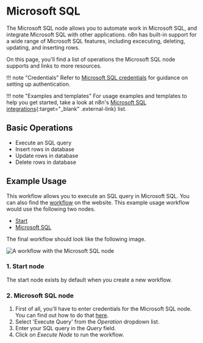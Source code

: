 # Microsoft SQL

The Microsoft SQL node allows you to automate work in Microsoft SQL, and integrate Microsoft SQL with other applications. n8n has built-in support for a wide range of Microsoft SQL features, including excecuting, deleting, updating, and inserting rows. 

On this page, you'll find a list of operations the Microsoft SQL node supports and links to more resources.

!!! note "Credentials"
    Refer to [Microsoft SQL credentials](https://docs.n8n.io/integrations/builtin/credentials/microsoftsql/) for guidance on setting up authentication. 

!!! note "Examples and templates"
    For usage examples and templates to help you get started, take a look at n8n's [Microsoft SQL integrations](https://n8n.io/integrations/microsoft-sql/){:target="_blank" .external-link} list.


## Basic Operations

* Execute an SQL query
* Insert rows in database
* Update rows in database
* Delete rows in database


## Example Usage

This workflow allows you to execute an SQL query in Microsoft SQL. You can also find the [workflow](https://n8n.io/workflows/479) on the website. This example usage workflow would use the following two nodes.
- [Start](/integrations/builtin/core-nodes/n8n-nodes-base.start/)
- [Microsoft SQL]()

The final workflow should look like the following image.

![A workflow with the Microsoft SQL node](/_images/integrations/builtin/app-nodes/microsoftsql/workflow.png)

### 1. Start node

The start node exists by default when you create a new workflow.

### 2. Microsoft SQL node

1. First of all, you'll have to enter credentials for the Microsoft SQL node. You can find out how to do that [here](/integrations/builtin/credentials/microsoftsql/).
2. Select 'Execute Query' from the *Operation* dropdown list.
3. Enter your SQL query in the *Query* field.
4. Click on *Execute Node* to run the workflow.
